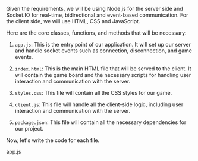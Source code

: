 Given the requirements, we will be using Node.js for the server side and Socket.IO for real-time, bidirectional and event-based communication. For the client side, we will use HTML, CSS and JavaScript.

Here are the core classes, functions, and methods that will be necessary:

1. `app.js`: This is the entry point of our application. It will set up our server and handle socket events such as connection, disconnection, and game events.

2. `index.html`: This is the main HTML file that will be served to the client. It will contain the game board and the necessary scripts for handling user interaction and communication with the server.

3. `styles.css`: This file will contain all the CSS styles for our game.

4. `client.js`: This file will handle all the client-side logic, including user interaction and communication with the server.

5. `package.json`: This file will contain all the necessary dependencies for our project.

Now, let's write the code for each file.

app.js
